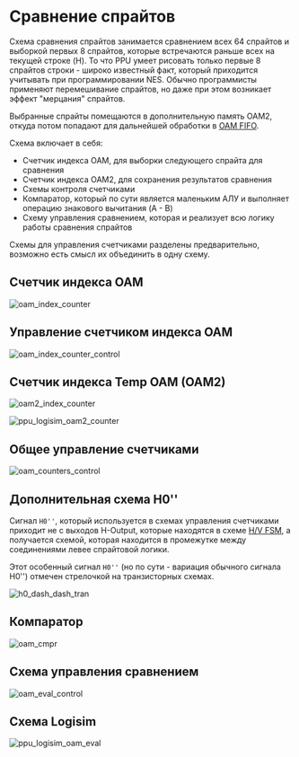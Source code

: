 # Сравнение спрайтов

Схема сравнения спрайтов занимается сравнением всех 64 спрайтов и выборкой первых 8 спрайтов, которые встречаются раньше всех на текущей строке (H). То что PPU умеет рисовать только первые 8 спрайтов строки - широко известный факт, который приходится учитывать при программировании NES. Обычно программисты применяют перемешивание спрайтов, но даже при этом возникает эффект "мерцания" спрайтов.

Выбранные спрайты помещаются в дополнительную память OAM2, откуда потом попадают для дальнейшей обработки в [OAM FIFO](fifo.md).

Схема включает в себя:
- Счетчик индекса OAM, для выборки следующего спрайта для сравнения
- Счетчик индекса OAM2, для сохранения результатов сравнения
- Схемы контроля счетчиками
- Компаратор, который по сути является маленьким АЛУ и выполняет операцию знакового вычитания (A - B)
- Схему управления сравнением, которая и реализует всю логику работы сравнения спрайтов

Схемы для управления счетчиками разделены предварительно, возможно есть смысл их объединить в одну схему.

## Счетчик индекса OAM

![oam_index_counter](/BreakingNESWiki/imgstore/oam_index_counter.jpg)

## Управление счетчиком индекса OAM

![oam_index_counter_control](/BreakingNESWiki/imgstore/oam_index_counter_control.jpg)

## Счетчик индекса Temp OAM (OAM2)

![oam2_index_counter](/BreakingNESWiki/imgstore/oam2_index_counter.jpg)

![ppu_logisim_oam2_counter](/BreakingNESWiki/imgstore/ppu_logisim_oam2_counter.jpg)

## Общее управление счетчиками

![oam_counters_control](/BreakingNESWiki/imgstore/oam_counters_control.jpg)

## Дополнительная схема H0''

Сигнал `H0''`, который используется в схемах управления счетчиками приходит не с выходов H-Output, которые находятся в схеме [H/V FSM](hv_fsm.md), а получается схемой, которая находится в промежутке между соединениями левее спрайтовой логики.

Этот особенный сигнал `H0''` (но по сути - вариация обычного сигнала H0'') отмечен стрелочкой на транзисторных схемах.

![h0_dash_dash_tran](/BreakingNESWiki/imgstore/ppu/h0_dash_dash_tran.jpg)

## Компаратор

![oam_cmpr](/BreakingNESWiki/imgstore/oam_cmpr.jpg)

## Схема управления сравнением

![oam_eval_control](/BreakingNESWiki/imgstore/oam_eval_control.jpg)

## Схема Logisim

![ppu_logisim_oam_eval](/BreakingNESWiki/imgstore/ppu_logisim_oam_eval.jpg)
